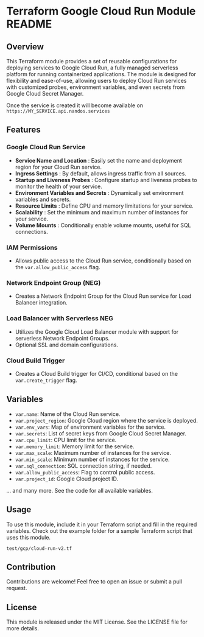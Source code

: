 # Terraform Google Cloud Run Module README

## Overview

This Terraform module provides a set of reusable configurations for deploying services to Google Cloud Run, a fully managed serverless platform for running containerized applications. The module is designed for flexibility and ease-of-use, allowing users to deploy Cloud Run services with customized probes, environment variables, and even secrets from Google Cloud Secret Manager.

Once the service is created it will become available on `https://MY_SERVICE.api.nandos.services`

## Features

### Google Cloud Run Service

- **Service Name and Location** : Easily set the name and deployment region for your Cloud Run service.
- **Ingress Settings** : By default, allows ingress traffic from all sources.
- **Startup and Liveness Probes** : Configure startup and liveness probes to monitor the health of your service.
- **Environment Variables and Secrets** : Dynamically set environment variables and secrets.
- **Resource Limits** : Define CPU and memory limitations for your service.
- **Scalability** : Set the minimum and maximum number of instances for your service.
- **Volume Mounts** : Conditionally enable volume mounts, useful for SQL connections.

### IAM Permissions

- Allows public access to the Cloud Run service, conditionally based on the `var.allow_public_access` flag.

### Network Endpoint Group (NEG)

- Creates a Network Endpoint Group for the Cloud Run service for Load Balancer integration.

### Load Balancer with Serverless NEG

- Utilizes the Google Cloud Load Balancer module with support for serverless Network Endpoint Groups.
- Optional SSL and domain configurations.

### Cloud Build Trigger

- Creates a Cloud Build trigger for CI/CD, conditional based on the `var.create_trigger` flag.

## Variables

- `var.name`: Name of the Cloud Run service.
- `var.project_region`: Google Cloud region where the service is deployed.
- `var.env_vars`: Map of environment variables for the service.
- `var.secrets`: List of secret keys from Google Cloud Secret Manager.
- `var.cpu_limit`: CPU limit for the service.
- `var.memory_limit`: Memory limit for the service.
- `var.max_scale`: Maximum number of instances for the service.
- `var.min_scale`: Minimum number of instances for the service.
- `var.sql_connection`: SQL connection string, if needed.
- `var.allow_public_access`: Flag to control public access.
- `var.project_id`: Google Cloud project ID.

... and many more. See the code for all available variables.

## Usage

To use this module, include it in your Terraform script and fill in the required variables. Check out the example folder for a sample Terraform script that uses this module.

`test/gcp/cloud-run-v2.tf`

## Contribution

Contributions are welcome! Feel free to open an issue or submit a pull request.

## License

This module is released under the MIT License. See the LICENSE file for more details.
